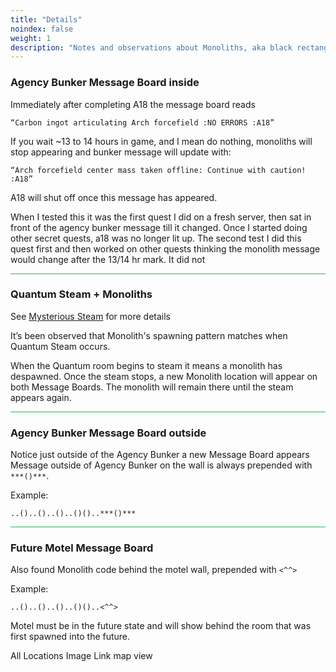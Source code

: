 ```yaml
---
title: "Details"
noindex: false
weight: 1
description: "Notes and observations about Monoliths, aka black rectangular object with red lettering on the side."
---
```


### Agency Bunker Message Board inside

Immediately after completing A18 the message board reads

`“Carbon ingot articulating Arch forcefield :NO ERRORS :A18”`

If you wait ~13 to 14 hours in game, and I mean do nothing, monoliths will stop appearing and bunker message will update with: 

`“Arch forcefield center mass taken offline: Continue with caution! :A18”`

A18 will shut off once this message has appeared.

When I tested this it was the first quest I did on a fresh server, then sat in front of the agency bunker message till it changed. Once I started doing other secret quests, a18 was no longer lit up. 
The second test I did this quest first and then worked on other quests thinking the monolith message would change after the 13/14 hr mark. It did not

<hr style="background-color: #28b44c" size=8>

### Quantum Steam + Monoliths

See [Mysterious Steam](/casebook/quantum/steam/) for more details

It’s been observed that Monolith's spawning pattern matches when Quantum Steam occurs.

When the Quantum room begins to steam it means a monolith has despawned. 
Once the steam stops, a new Monolith location will appear on both Message Boards.
The monolith will remain there until the steam appears again.

<hr style="background-color: #28b44c" size=8>

### Agency Bunker Message Board outside

Notice just outside of the Agency Bunker a new Message Board appears
Message outside of Agency Bunker on the wall is always prepended with `***()***`. 

Example:

`..()..()..()..()()..***()***`

<hr style="background-color: #28b44c" size=8>

### Future Motel Message Board

Also found Monolith code behind the motel wall, prepended with `<^^>`

Example:

`..()..()..()..()()..<^^>`

Motel must be in the future state and will show behind the room that was first spawned into the future.




All Locations Image Link map view 